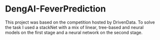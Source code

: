 # DengAI-FeverPrediction

This project was based on the competition hosted by DrivenData. To solve the task I used a stackNet with a mix of linear, tree-based and neural models on the first stage and a neural network on the second stage.
